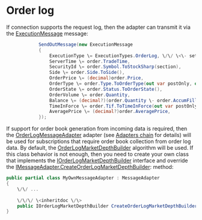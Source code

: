 # Order log

If connection supports the request log, then the adapter can transmit it via the [ExecutionMessage](../api/StockSharp.Messages.ExecutionMessage.html) message:

```cs
			SendOutMessage(new ExecutionMessage
			{
				ExecutionType \= ExecutionTypes.OrderLog, \/\/ \<\- setting the flag that the message contains olive OL
				ServerTime \= order.TradeTime,
				SecurityId \= order.Symbol.ToStockSharp(section),
				Side \= order.Side.ToSide(),
				OrderPrice \= (decimal)order.Price,
				OrderType \= order.Type.ToOrderType(out var postOnly, out \_),
				OrderState \= order.Status.ToOrderState(),
				OrderVolume \= order.Quantity,
				Balance \= (decimal?)(order.Quantity \- order.AccumFilled),
				TimeInForce \= order.Tif.ToTimeInForce(out var postOnly2),
				AveragePrice \= (decimal?)order.AveragePrice,
			});
```

If support for order book generation from incoming data is required, then the [OrderLogMessageAdapter](../api/StockSharp.Algo.OrderLogMessageAdapter.html) adapter (see [Adapters chain](Messages_adapters_chain.md) for details) will be used for subscriptions that require order book collection from order log data. By default, the [OrderLogMarketDepthBuilder](../api/StockSharp.Messages.OrderLogMarketDepthBuilder.html) algorithm will be used. If this class behavior is not enough, then you need to create your own class that implements the [IOrderLogMarketDepthBuilder](../api/StockSharp.Messages.IOrderLogMarketDepthBuilder.html) interface and override the [IMessageAdapter.CreateOrderLogMarketDepthBuilder](../api/StockSharp.Messages.IMessageAdapter.CreateOrderLogMarketDepthBuilder.html): method: 

```cs
public partial class MyOwnMessageAdapter : MessageAdapter
{
	\/\/ ...
	
	\/\/\/ \<inheritdoc \/\>
	public IOrderLogMarketDepthBuilder CreateOrderLogMarketDepthBuilder(SecurityId securityId) \=\> new MyOwnOrderLogMarketDepthBuilder();
}
```
